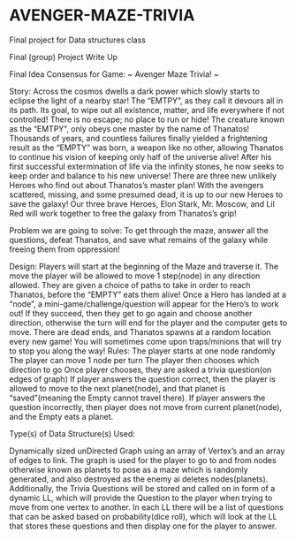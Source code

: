 # AVENGER-MAZE-TRIVIA
Final project for Data structures class 


Final (group) Project Write Up

Final Idea Consensus for Game: ~ Avenger Maze Trivia! ~

Story: Across the cosmos dwells a dark power which slowly starts to eclipse the light of a nearby star! The “EMTPY”, as they call it devours all in its path. Its goal, to wipe out all existence, matter, and life everywhere if not controlled! There is no escape; no place to run or hide! The creature known as the “EMTPY”, only obeys one master by the name of Thanatos! Thousands of years, and countless failures finally yielded a frightening result as the “EMPTY” was born, a weapon like no other, allowing Thanatos to continue his vision of keeping only half of the universe alive! After his first successful extermination of life via the infinity stones, he now seeks to keep order and balance to his new universe! There are three new unlikely Heroes who find out about Thanatos’s master plan! With the avengers scattered, missing, and some presumed dead, it is up to our new Heroes to save the galaxy! Our three brave Heroes, Elon Stark, Mr. Moscow, and Lil Red will work together to free the galaxy from Thanatos’s grip!

Problem we are going to solve: To get through the maze, answer all the questions, defeat Thanatos, and save what remains of the galaxy while freeing them from oppression!

Design: Players will start at the beginning of the Maze and traverse it. The move the player will be allowed to move 1 step(node) in any direction allowed. They are given a choice of paths to take in order to reach Thanatos, before the “EMPTY” eats them alive! Once a Hero has landed at a “node”, a mini-game/challenge/question will appear for the Hero’s to work out! If they succeed, then they get to go again and choose another direction, otherwise the turn will end for the player and the computer gets to move. There are dead ends, and Thanatos spawns at a random location every new game! You will sometimes come upon traps/minions that will try to stop you along the way! Rules: The player starts at one node randomly The player can move 1 node per turn The player then chooses which direction to go Once player chooses, they are asked a trivia question(on edges of graph) If player answers the question correct, then the player is allowed to move to the next planet(node), and that planet is “saved”(meaning the Empty cannot travel there). If player answers the question incorrectly, then player does not move from current planet(node), and the Empty eats a planet.

Type(s) of Data Structure(s) Used:

Dynamically sized unDirected Graph using an array of Vertex’s and an array of edges to link. The graph is used for the player to go to and from nodes otherwise known as planets to pose as a maze which is randomly generated, and also destroyed as the enemy ai deletes nodes(planets). Additionally, the Trivia Questions will be stored and called on in form of a dynamic LL, which will provide the Question to the player when trying to move from one vertex to another. In each LL there will be a list of questions that can be asked based on probability(dice roll), which will look at the LL that stores these questions and then display one for the player to answer.
